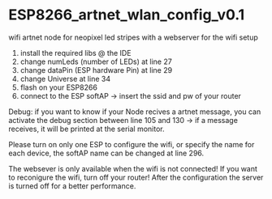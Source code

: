 # ESP8266_artnet_wlan_config_v0.1

wifi artnet node for neopixel led stripes
with a webserver for the wifi setup


1. install the required libs @ the IDE
2. change numLeds (number of LEDs) at line 27
3. change dataPin (ESP hardware Pin) at line 29
4. change Universe at line 34
5. flash on your ESP8266
6. connect to the ESP softAP
   -> insert the ssid and pw of your router

Debug:
if you want to know if your Node recives a artnet message,
you can activate the debug section between
line 105 and 130 -> if a message receives,
it will be printed at the serial monitor.

Please turn on only one ESP to configure the wifi,
or specify the name for each device,
the softAP name can be changed at line 296.

The websever is only available when the wifi is not connected!
If you want to reconigure the wifi, turn off your router!
After the configuration the server is turned off for
a better performance.

